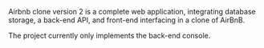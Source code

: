 Airbnb clone  version 2 is a complete web application, integrating database storage, a back-end API, and front-end interfacing in a clone of AirBnB.

The project currently only implements the back-end console.
